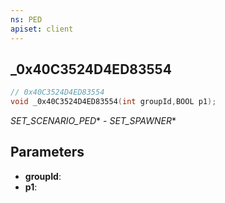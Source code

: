 ```yaml
---
ns: PED
apiset: client
---
```

## _0x40C3524D4ED83554

```c
// 0x40C3524D4ED83554
void _0x40C3524D4ED83554(int groupId,BOOL p1);
```

_SET_SCENARIO_PED_* - _SET_SPAWNER_*

## Parameters
* **groupId**:
* **p1**: